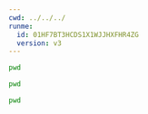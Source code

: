 ```yaml
---
cwd: ../../../
runme:
  id: 01HF7BT3HCDS1X1WJJHXFHR4ZG
  version: v3
---
```


```sh {"id":"01HF7BT3HCDS1X1WJJHS5YH0Y1","name":"relative-pwd"}
pwd
```

```sh {"cwd":"../","id":"01HF7BT3HCDS1X1WJJHSYYJW0S","name":"relative-rel-pwd"}
pwd
```

```sh {"cwd":"/opt","id":"01HF7BT3HCDS1X1WJJHVP5TMAV","name":"relative-abs-pwd"}
pwd
```
